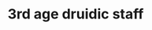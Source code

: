 ---
layout: item
title: 3rd age druidic staff
item-id: 23342
datatable: true
id: 23342
name: "3rd age druidic staff"
members: true
lowalch: 80000
highalch: 120000
examine: "A fabulously ancient gnarled staff as used by the druids of old."
monsters:
  - id: 8633
    name: "The Mimic"
    members: true
    combat_level: 186
    wiki_url: "https://oldschool.runescape.wiki/w/The_Mimic"
    drops:
      - quantity: "1"
        rarity: 0.00019069412662090009
    image: "https://oldschool.runescape.wiki/images/thumb/f/f3/The_Mimic.png/250px-The_Mimic.png?b45f4"
---